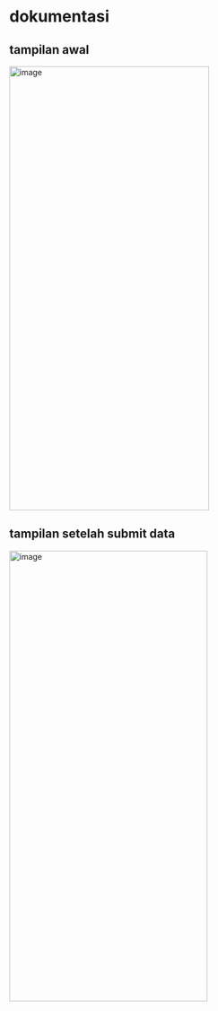 # dokumentasi

## tampilan awal
<img width="356" height="792" alt="image" src="https://github.com/user-attachments/assets/a8e58f53-723c-46a4-9ba7-c9625d6f88bc" />


## tampilan setelah submit data
<img width="353" height="804" alt="image" src="https://github.com/user-attachments/assets/fa41d4b2-c990-40b0-8060-8c2fbc74c2ce" />
